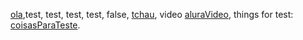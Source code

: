 [ola](https://github.com/BrunoRRamos),test, test, test, test, false, [tchau](https://www.linkedin.com/in/bruno-rodrigues-83250522a/), video [aluraVideo](https://cursos.alura.com.br/course/nodejs-criando-primeira-biblioteca/task/112043), things for test: [coisasParaTeste](https://campaign.aliexpress.com/wow/gcp/new-user-channel/index?spm=a2g0o.best.newuser.4.59d822aevWce7U&wh_weex=true&wx_navbar_hidden=true&wx_navbar_transparent=true&ignoreNavigationBar=true&wx_statusbar_hidden=true&_immersiveMode=true&preDownLoad=true&tabType=gift&productId=1005004774771440&productIds=1005004774771440&guideItemId=1005004774771440&widgetId=101001171254).